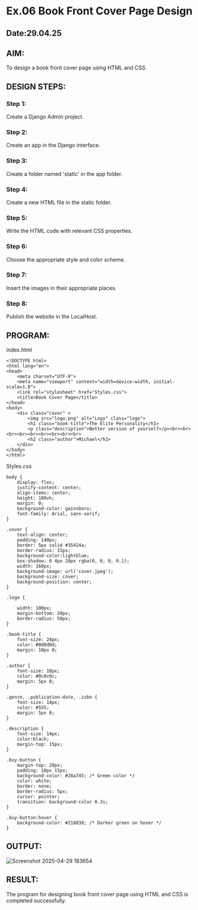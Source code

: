 # Ex.06 Book Front Cover Page Design
## Date:29.04.25

## AIM:
To design a book front cover page using HTML and CSS.

## DESIGN STEPS:

### Step 1:
Create a Django Admin project.

### Step 2:
Create an app in the Django interface.

### Step 3:
Create a folder named 'static' in the app folder.

### Step 4:
Create a new HTML file in the static folder.

### Step 5:
Write the HTML code with relevant CSS properties.

### Step 6:
Choose the appropriate style and color scheme.

### Step 7:
Insert the images in their appropriate places.

### Step 8:
Publish the website in the LocalHost.

## PROGRAM:
index.html
```
<!DOCTYPE html>
<html lang="en">
<head>
    <meta charset="UTF-8">
    <meta name="viewport" content="width=device-width, initial-scale=1.0">
    <link rel="stylesheet" href="Styles.css">
    <title>Book Cover Page</title>
</head>
<body>
    <div class="cover" >
        <img src="logo.png" alt="Logo" class="logo">
        <h1 class="book-title">The Elite Personality</h1>
        <p class="description">Better version of yourself</p><br><br><br><br><br><br><br><br><br>
        <h2 class="author">Michael</h2>
    </div>
</body>
</html>
```
Styles.css
```
body {
    display: flex;
    justify-content: center;
    align-items: center;
    height: 100vh;
    margin: 0;
    background-color: gainsboro;
    font-family: Arial, sans-serif;
}

.cover {
    text-align: center;
    padding: 140px;
    border: 5px solid #35424a;
    border-radius: 15px;
    background-color:lightblue;
    box-shadow: 0 4px 20px rgba(0, 0, 0, 0.1);
    width: 160px; 
    background-image: url('cover.jpeg');
    background-size: cover; 
    background-position: center; 
}

.logo {

    width: 100px; 
    margin-bottom: 20px;
    border-radius: 50px;
}

.book-title {
    font-size: 24px;
    color: #0d0d0d;
    margin: 10px 0;
}

.author {
    font-size: 18px;
    color: #0c0c0c;
    margin: 5px 0;
}

.genre, .publication-date, .isbn {
    font-size: 14px;
    color: #555;
    margin: 5px 0;
}

.description {
    font-size: 14px;
    color:black;
    margin-top: 15px;
}

.buy-button {
    margin-top: 20px;
    padding: 10px 15px;
    background-color: #28a745; /* Green color */
    color: white;
    border: none;
    border-radius: 5px;
    cursor: pointer;
    transition: background-color 0.3s;
}

.buy-button:hover {
    background-color: #218838; /* Darker green on hover */
}
```
## OUTPUT:
![Screenshot 2025-04-29 183654](https://github.com/user-attachments/assets/da29fbad-3583-4b8a-ad26-2ea5d5106917)



## RESULT:
The program for designing book front cover page using HTML and CSS is completed successfully.
